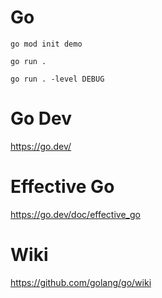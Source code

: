 # Go
```
go mod init demo
```
```
go run .
```
```
go run . -level DEBUG
```

# Go Dev
https://go.dev/

# Effective Go
https://go.dev/doc/effective_go

# Wiki
https://github.com/golang/go/wiki
